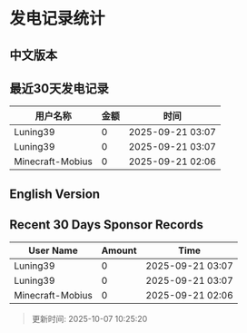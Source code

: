 # 发电记录统计

## 中文版本


## 最近30天发电记录

| 用户名称 | 金额 | 时间 |
| --- | --- | --- |
| Luning39 | 0 | 2025-09-21 03:07 |
| Luning39 | 0 | 2025-09-21 03:07 |
| Minecraft-Mobius | 0 | 2025-09-21 02:06 |

## English Version


## Recent 30 Days Sponsor Records

| User Name | Amount | Time |
| --- | --- | --- |
| Luning39 | 0 | 2025-09-21 03:07 |
| Luning39 | 0 | 2025-09-21 03:07 |
| Minecraft-Mobius | 0 | 2025-09-21 02:06 |

> 更新时间: 2025-10-07 10:25:20
